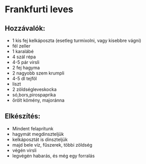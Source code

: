 # Frankfurti leves

## Hozzávalók:
* 1 kis fej kelkáposzta (esetleg turmixolni, vagy kisebbre vágni)
* fél zeller
* 1 karalábé
* 4 szál répa
* 4-5 pár virsli
* 2 fej hagyma
* 2 nagyobb szem krumpli
* 4-5 dl tejföl
* liszt
* 2 zöldségleveskocka
* só,bors,pirospaprika
* őrölt kömény, majoránna
## Elkészítés:
* Mindent felaprítunk
* hagymát megdinszteljük
* kelkáposztát is dinszteljük
* majd bele víz, fűszerek, többi zöldség
* végén virsli
* legvégén habarás, és még egy forralás
